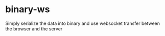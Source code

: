 # binary-ws
Simply serialize the data into binary and use websocket transfer between the browser and the server
